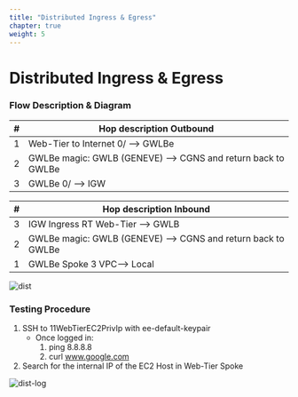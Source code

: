 ```yaml
---
title: "Distributed Ingress & Egress"
chapter: true
weight: 5
---
```


# Distributed Ingress & Egress

### Flow Description & Diagram

| #	  | Hop description Outbound                                      |
|-----|---------------------------------------------------------------|
| 1   | 	Web-Tier to Internet 0/ --> GWLBe                            |
| 2   | 	GWLBe magic: GWLB (GENEVE) --> CGNS and return back to GWLBe |
| 3   | 	GWLBe 0/ --> IGW                                             |

| #	  | Hop description Inbound                                       |
|-----|---------------------------------------------------------------|
| 3   | 	IGW Ingress RT Web-Tier --> GWLB                             |
| 2   | 	GWLBe magic: GWLB (GENEVE) --> CGNS and return back to GWLBe |
| 1   | 	GWLBe Spoke 3 VPC--> Local                                   |

![dist](https://chkp-gwlb-ws01.s3.us-west-2.amazonaws.com/images/dist.png)

### Testing Procedure 

1. SSH to 11WebTierEC2PrivIp with ee-default-keypair 
   - Once logged in:
      1. ping 8.8.8.8 
      2. curl www.google.com 
2. Search for the internal IP of the EC2 Host in Web-Tier Spoke

![dist-log](https://chkp-gwlb-ws01.s3.us-west-2.amazonaws.com/images/dist-log.png)
